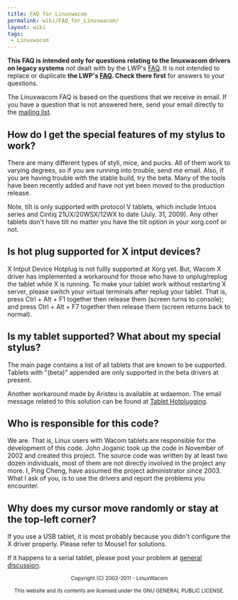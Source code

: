 ```yaml
---
title: FAQ for Linuxwacom
permalink: wiki/FAQ_for_Linuxwacom/
layout: wiki
tags:
 - Linuxwacom
---
```


**This FAQ is intended only for questions relating to the linuxwacom
drivers on legacy systems** not dealt with by the LWP's
[FAQ](/wiki/FAQ "wikilink"). It is not intended to replace or duplicate **the
LWP's [FAQ](/wiki/FAQ "wikilink"). Check there first** for answers to your
questions.

The Linuxwacom FAQ is based on the questions that we receive in email.
If you have a question that is not answered here, send your email
directly to the [mailing list](/wiki/Main_Page#Mailing_lists "wikilink").

How do I get the special features of my stylus to work?
-------------------------------------------------------

There are many different types of styli, mice, and pucks. All of them
work to varying degrees, so if you are running into trouble, send me
email. Also, if you are having trouble with the stable build, try the
beta. Many of the tools have been recently added and have not yet been
moved to the production release.

Note, tilt is only supported with protocol V tablets, which include
Intuos series and Cintiq 21UX/20WSX/12WX to date (July. 31, 2009). Any
other tablets don't have tilt no matter you have the tilt option in your
xorg.conf or not.

Is hot plug supported for X intput devices?
-------------------------------------------

X Intput Device Hotplug is not fullly supported at Xorg yet. But, Wacom
X driver has implemented a workaround for those who have to
unplug/replug the tablet while X is running. To make your tablet work
without restarting X server, please switch your virtual terminals after
replug your tablet. That is, press Ctrl + Alt + F1 together then release
them (screen turns to console); and press Ctrl + Alt + F7 together then
release them (screen returns back to normal).

Is my tablet supported? What about my special stylus?
-----------------------------------------------------

The main page contains a list of all tablets that are known to be
supported. Tablets with "(beta)" appended are only supported in the beta
drivers at present.

Another workaround made by Aristeu is available at wdaemon. The email
message related to this solution can be found at [Tablet
Hotplugging](/wiki/Linuxwacom_HOWTO#Hotplugging_the_device "wikilink").

Who is responsible for this code?
---------------------------------

We are. That is, Linux users with Wacom tablets are responsible for the
development of this code. John Joganic took up the code in November of
2002 and created this project. The source code was written by at least
two dozen individuals, most of them are not directly involved in the
project any more. I, Ping Cheng, have assumed the project administrator
since 2003. What I ask of you, is to use the drivers and report the
problems you encounter.

Why does my cursor move randomly or stay at the top-left corner?
----------------------------------------------------------------

If you use a USB tablet, it is most probably because you didn't
configure the X driver properly. Please refer to Mouse1 for solutions.

If it happens to a serial tablet, please post your problem at [general
discussion](https://lists.sourceforge.net/lists/listinfo/linuxwacom-discuss).

<center>
<small> Copyright (C) 2002-2011 - LinuxWacom

This website and its contents are licensed under the GNU GENERAL PUBLIC
LICENSE. </small>

</center>
